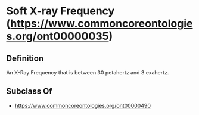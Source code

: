 # Soft X-ray Frequency (https://www.commoncoreontologies.org/ont00000035)

## Definition
An X-Ray Frequency that is between 30 petahertz and 3 exahertz.

## Subclass Of
- https://www.commoncoreontologies.org/ont00000490

